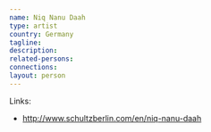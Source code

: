 ```yaml
---
name: Niq Nanu Daah
type: artist
country: Germany
tagline:
description:
related-persons:
connections:
layout: person
---
```

Links:
* <http://www.schultzberlin.com/en/niq-nanu-daah>
